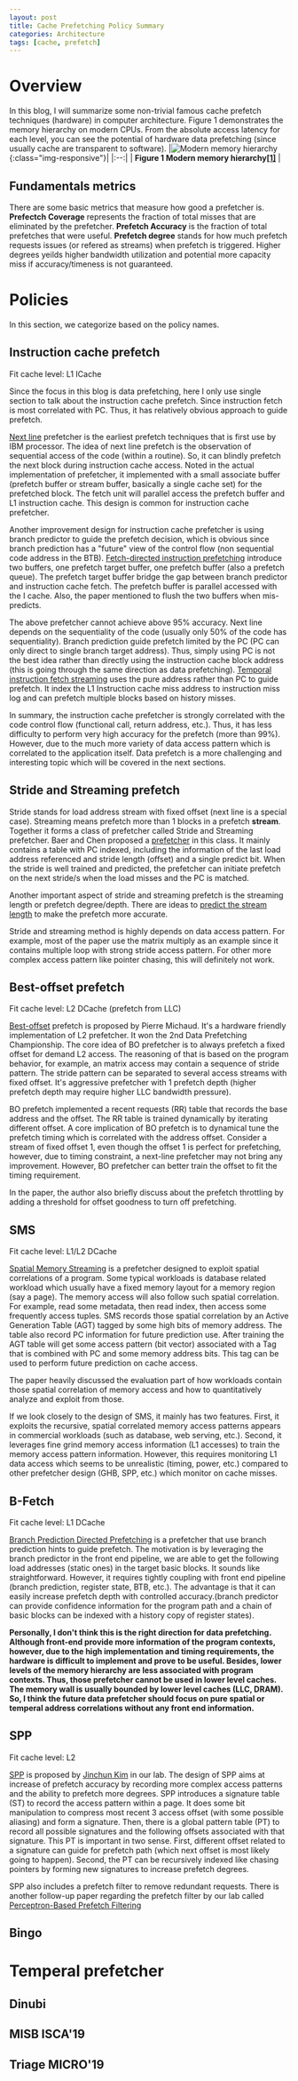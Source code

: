 ```yaml
---
layout: post
title: Cache Prefetching Policy Summary
categories: Architecture
tags: [cache, prefetch]
---
```


# Overview

In this blog, I will summarize some non-trivial famous cache prefetch techniques (hardware) in computer architecture.  Figure 1 demonstrates the memory hierarchy on modern CPUs.  From the absolute access latency for each level, you can see the potential of hardware data prefetching (since usually cache are transparent to software). 
|![Modern memory hierarchy](/post_imgs/modern_memory_hierarchy.png){:class="img-responsive"}|
|:--:|
| **Figure 1 Modern memory hierarchy[[1]][A Primer on Hardware Prefetching]** |

## Fundamentals metrics

There are some basic metrics that measure how good a prefetcher is. **Prefectch Coverage** represents the fraction of total misses that are eliminated by the prefetcher.  **Prefetch Accuracy** is the fraction of total prefetches that were useful. **Prefetch degree** stands for how much prefetch requests issues (or refered as streams) when prefetch is triggered.  Higher degrees yeilds higher bandwidth utilization and potential more capacity miss if accuracy/timeness is not guaranteed.

# Policies

In this section, we categorize based on the policy names.

## Instruction cache prefetch

Fit cache level: L1 ICache

Since the focus in this blog is data prefetching, here I only use single section to talk about the instruction cache prefetch.  Since instruction fetch is most correlated with PC.  Thus, it has relatively obvious approach to guide prefetch.  

[Next line][next line] prefetcher is the earliest prefetch techniques that is first use by IBM processor.  The idea of next line prefetch is the observation of sequential access of the code (within a routine).  So, it can blindly prefetch the next block during instruction cache access.  Noted in the actual implementation of prefetcher, it implemented with a small associate buffer (prefetch buffer or stream buffer, basically a single cache set) for the prefetched block.  The fetch unit will parallel access the prefetch buffer and L1 instruction cache.  This design is common for instruction cache prefetcher.

Another improvement design for instruction cache prefetcher is using branch predictor to guide the prefetch decision, which is obvious since branch prediction has a "future" view of the control flow (non sequential code address in the BTB).  [Fetch-directed instruction prefetching][FDIP] introduce two buffers, one prefetch target buffer, one prefetch buffer (also a prefetch queue).  The prefetch target buffer bridge the gap between branch predictor and instruction cache fetch.  The prefetch buffer is parallel accessed with the I cache.  Also, the paper mentioned to flush the two buffers when mis-predicts.

The above prefetcher cannot achieve above 95% accuracy.  Next line depends on the sequentiality of the code (usually only 50% of the code has sequentiality).  Branch prediction guide prefetch limited by the PC (PC can only direct to single branch target address).  Thus, simply using PC is not the best idea rather than directly using the instruction cache block address (this is going through the same direction as data prefetching).  [Temporal instruction fetch streaming][TIFS] uses the pure address rather than PC to guide prefetch.  It index the L1 Instruction cache miss address to instruction miss log and can prefetch multiple blocks based on history misses.

In summary, the instruction cache prefetcher is strongly correlated with the code control flow (functional call, return address, etc.).  Thus, it has less difficulty to perform very high accuracy for the prefetch (more than 99%).  However, due to the much more variety of data access pattern which is correlated to the application itself.  Data prefetch is a more challenging and interesting topic which will be covered in the next sections.  

## Stride and Streaming prefetch

Stride stands for load address stream with fixed offset (next line is a special case).  Streaming means prefetch more than 1 blocks in a prefetch **stream**.  Together it forms a class of prefetcher called Stride and Streaming prefetcher.  Baer and Chen proposed a [prefetcher][stride and streaming] in this class.  It mainly contains a table with PC indexed, including the information of the last load address referenced and stride length (offset) and a single predict bit.  When the stride is well trained and predicted, the prefetcher can initiate prefetch on the next stride/s when the load misses and the PC is matched.

Another important aspect of stride and streaming prefetch is the streaming length or prefetch degree/depth.  There are ideas to [predict the stream length][Memory Prefetching Using Adaptive Stream Detection] to make the prefetch more accurate.

Stride and streaming method is highly depends on data access pattern.  For example, most of the paper use the matrix multiply as an example since it contains multiple loop with strong stride access pattern.  For other more complex access pattern like pointer chasing, this will definitely not work.

## Best-offset prefetch

Fit cache level: L2 DCache (prefetch from LLC)

[Best-offset][Best-Offset Hardware Prefetching] prefetch is proposed by Pierre Michaud. It's a hardware friendly implementation of L2 prefetcher. It won the 2nd Data Prefetching Championship. The core idea of BO prefetcher is to always prefetch a fixed offset for demand L2 access. The reasoning of that is based on the program behavior, for example, an matrix access may contain a sequence of stride pattern. The stride pattern can be separated to several access streams with fixed offset. It's aggressive prefetcher with 1 prefetch depth (higher prefetch depth may require higher LLC bandwidth pressure).

BO prefetch implemented a recent requests (RR) table that records the base address and the offset. The RR table is trained dynamically by iterating different offset. A core implication of BO prefetch is to dynamical tune the prefetch timing which is correlated with the address offset. Consider a stream of fixed offset 1, even though the offset 1 is perfect for prefetching, however, due to timing constraint, a next-line prefetcher may not bring any improvement.  However, BO prefetcher can better train the offset to fit the timing requirement.

In the paper, the author also briefly discuss about the prefetch throttling by adding a threshold for offset goodness to turn off prefetching.

## SMS

Fit cache level: L1/L2 DCache

[Spatial Memory Streaming][SMS] is a prefetcher designed to exploit spatial correlations of a program.  Some typical workloads is database related workload which usually have a fixed memory layout for a memory region (say a page).  The memory access will also follow such spatial correlation.  For example, read some metadata, then read index, then access some frequently access tuples.  SMS records those spatial correlation by an Active Generation Table (AGT) tagged by some high bits of memory address.  The table also record PC information for future prediction use.  After training the AGT table will get some access pattern (bit vector) associated with a Tag that is combined with PC and some memory address bits.  This tag can be used to perform future prediction on cache access.

The paper heavily discussed the evaluation part of how workloads contain those spatial correlation of memory access and how to quantitatively analyze and exploit from those.  

If we look closely to the design of SMS, it mainly has two features.  First, it exploits the recursive, spatial correlated memory access patterns appears in commercial workloads (such as database, web serving, etc.).  Second, it leverages fine grind memory access information (L1 accesses) to train the memory access pattern information.  However, this requires monitoring L1 data access which seems to be unrealistic (timing, power, etc.) compared to other prefetcher design (GHB, SPP, etc.) which monitor on cache misses.  

## B-Fetch

Fit cache level: L1 DCache

[Branch Prediction Directed Prefetching][b-fetch] is a prefetcher that use branch prediction hints to guide prefetch.  The motivation is by leveraging the branch predictor in the front end pipeline, we are able to get the following load addresses (static ones) in the target basic blocks.  It sounds like straightforward.  However, it requires tightly coupling with front end pipeline (branch prediction, register state, BTB, etc.).  The advantage is that it can easily increase prefetch depth with controlled accuracy.(branch predictor can provide confidence information for the program path and a chain of basic blocks can be indexed with a history copy of register states).

**Personally, I don't think this is the right direction for data prefetching.  Although front-end provide more information of the program contexts, however, due to the high implementation and timing requirements, the hardware is difficult to implement and prove to be useful.  Besides, lower levels of the memory hierarchy are less associated with program contexts.  Thus, those prefetcher cannot be used in lower level caches.  The memory wall is usually bounded by lower level caches (LLC, DRAM).  So, I think the future data prefetcher should focus on pure spatial or temperal address correlations without any front end information.**

## SPP

Fit cache level: L2

[SPP][spp] is proposed by [Jinchun Kim][Jinchun] in our lab.  The design of SPP aims at increase of prefetch accuracy by recording more complex access patterns and the ability to prefetch more degrees.  SPP introduces a signature table (ST) to record the access pattern within a page.  It does some bit manipulation to compress most recent 3 access offset (with some possible aliasing) and form a signature.  Then, there is a global pattern table (PT) to record all possible signatures and the following offsets associated with that signature.  This PT is important in two sense.  First, different offset related to a signature can guide for prefetch path (which next offset is most likely going to happen).  Second, the PT can be recursively indexed like chasing pointers by forming new signatures to increase prefetch degrees.

SPP also includes a prefetch filter to remove redundant requests.  There is another follow-up paper regarding the prefetch filter by our lab called [Perceptron-Based Prefetch Filtering][Prefetch Filtering]

## Bingo


# Temperal prefetcher

## Dinubi

## MISB ISCA'19

## Triage MICRO'19


[A Primer on Hardware Prefetching]:https://www.amazon.com/Hardware-Prefetching-Synthesis-Architecture-Paperback/dp/B011YU7GFQ

[next line]:https://ieeexplore.ieee.org/document/1646791

[FDIP]:https://dl.acm.org/doi/10.5555/320080.320085

[TIFS]:https://dl.acm.org/doi/10.1109/MICRO.2008.4771774

[stride and streaming]:https://dl.acm.org/doi/10.1145/125826.125932

[Memory Prefetching Using Adaptive Stream Detection]:https://ieeexplore.ieee.org/document/4041863

[Best-Offset Hardware Prefetching]:https://hal.inria.fr/hal-01254863/document

[SMS]:https://web.eecs.umich.edu/~twenisch/papers/isca06.pdf

[b-fetch]:https://dl.acm.org/doi/10.1109/MICRO.2014.29

[spp]:https://dl.acm.org/doi/10.5555/3195638.3195711

[Jinchun]:https://sites.google.com/view/jinchun

[Prefetch Filtering]:https://dl.acm.org/doi/10.1145/3307650.3322207

[Bingo prefecher]:https://ieeexplore.ieee.org/document/8675188